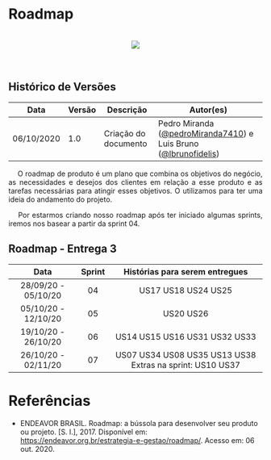 # **Roadmap**

<br>
<div style="display: flex; justify-content: center; align-items:center;">
    <img src="https://unbarqdsw.github.io/2020.1_G11_SYA/assets/roadmap/roadmap.png">
</div>
<br>
<br>



## Histórico de Versões

| Data | Versão | Descrição | Autor(es) |
| ---- | ------ | --------- | --------- |
| 06/10/2020 | 1.0 | Criação do documento | Pedro Miranda ([@pedroMiranda7410](https://github.com/pedroMiranda7410)) e Luis Bruno ([@lbrunofidelis](https://github.com/lbrunofidelis)) |

<p align="justify">&emsp;
O roadmap de produto é um plano que combina os objetivos do negócio, as necessidades e desejos dos clientes em relação a esse produto e as tarefas necessárias para atingir esses objetivos. O utilizamos para ter uma ideia do andamento do projeto.
</p>

<p align="justify">&emsp;
Por estarmos criando nosso roadmap após ter iniciado algumas sprints, iremos nos basear a partir da sprint 04.
</p>


## Roadmap - Entrega 3

|         Data        | Sprint |                   Histórias para serem entregues                   |
|:-------------------:|:------:|:------------------------------------------------------------------:|
| 28/09/20 - 05/10/20 |   04   |                         US17 US18 US24 US25                        |
| 05/10/20 - 12/10/20 |   05   |                              US20 US26                             |
| 19/10/20 - 26/10/20 |   06   |                    US14 US15 US16 US31 US32 US33                   |
| 26/10/20 - 02/11/20 |   07   |  US07  US34  US08  US35  US13  US38  Extras na sprint:  US10  US37 |


# Referências
* ENDEAVOR BRASIL. Roadmap: a bússola para desenvolver seu produto ou projeto. [S. l.], 2017. Disponível em: https://endeavor.org.br/estrategia-e-gestao/roadmap/. Acesso em: 06 out. 2020.
